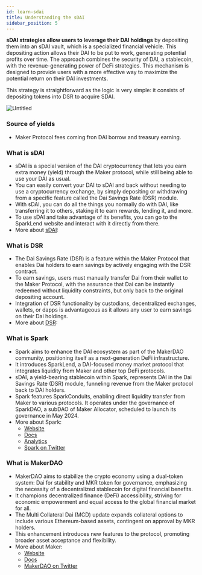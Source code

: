```yaml
---
id: learn-sdai
title: Understanding the sDAI
sidebar_position: 5
---
```

**sDAI strategies allow users to leverage their DAI holdings** by depositing them into an sDAI vault, which is a specialized financial vehicle. This depositing action allows their DAI to be put to work, generating potential profits over time. The approach combines the security of DAI, a stablecoin, with the revenue-generating power of DeFi strategies. This mechanism is designed to provide users with a more effective way to maximize the potential return on their DAI investments.

This strategy is straightforward as the logic is very simple: it consists of depositing tokens into DSR to acquire SDAI.

![Untitled](https://docs-test.nimbora.io/assets/images/sdai-67738b8c216352275493f745e0fed2af.png)

### Source of yields[](https://docs-test.nimbora.io/docs/concepts/earn/sdai#source-of-yields)

- Maker Protocol fees coming fron DAI borrow and treasury earning.

### What is sDAI[](https://docs-test.nimbora.io/docs/concepts/earn/sdai#what-is-sdai)

- sDAI is a special version of the DAI cryptocurrency that lets you earn extra money (yield) through the Maker protocol, while still being able to use your DAI as usual.
- You can easily convert your DAI to sDAI and back without needing to use a cryptocurrency exchange, by simply depositing or withdrawing from a specific feature called the Dai Savings Rate (DSR) module.
- With sDAI, you can do all the things you normally do with DAI, like transferring it to others, staking it to earn rewards, lending it, and more.
- To use sDAI and take advantage of its benefits, you can go to the SparkLend website and interact with it directly from there.
- More about [sDAI](https://docs.spark.fi/defi-infrastructure/sdai-overview/dsr-and-sdai#what-is-sdai):

### What is DSR[](https://docs-test.nimbora.io/docs/concepts/earn/sdai#what-is-dsr)

- The Dai Savings Rate (DSR) is a feature within the Maker Protocol that enables Dai holders to earn savings by actively engaging with the DSR contract.
- To earn savings, users must manually transfer Dai from their wallet to the Maker Protocol, with the assurance that Dai can be instantly redeemed without liquidity constraints, but only back to the original depositing account.
- Integration of DSR functionality by custodians, decentralized exchanges, wallets, or dapps is advantageous as it allows any user to earn savings on their Dai holdings.
- More about [DSR](https://docs.spark.fi/defi-infrastructure/sdai-overview/dsr-and-sdai#what-is-dsr):

### What is Spark[](https://docs-test.nimbora.io/docs/concepts/earn/sdai#what-is-spark)

- Spark aims to enhance the DAI ecosystem as part of the MakerDAO community, positioning itself as a next-generation DeFi infrastructure.
- It introduces SparkLend, a DAI-focused money market protocol that integrates liquidity from Maker and other top DeFi protocols.
- sDAI, a yield-bearing stablecoin within Spark, represents DAI in the Dai Savings Rate (DSR) module, funneling revenue from the Maker protocol back to DAI holders.
- Spark features SparkConduits, enabling direct liquidity transfer from Maker to various protocols. It operates under the governance of SparkDAO, a subDAO of Maker Allocator, scheduled to launch its governance in May 2024.
- More about Spark:
    - [Website](https://spark.fi/)
    - [Docs](https://docs.spark.fi/)
    - [Analytics](https://dune.com/facundol2/spark-protocol)
    - [Spark on Twitter](https://twitter.com/sparkdotfi)

### What is MakerDAO[](https://docs-test.nimbora.io/docs/concepts/earn/sdai#what-is-makerdao)

- MakerDAO aims to stabilize the crypto economy using a dual-token system: Dai for stability and MKR token for governance, emphasizing the necessity of a decentralized stablecoin for digital financial benefits.
- It champions decentralized finance (DeFi) accessibility, striving for economic empowerment and equal access to the global financial market for all.
- The Multi Collateral Dai (MCD) update expands collateral options to include various Ethereum-based assets, contingent on approval by MKR holders.
- This enhancement introduces new features to the protocol, promoting broader asset acceptance and flexibility.
- More about Maker:
    - [Website](https://makerdao.com/en/)
    - [Docs](https://docs.makerdao.com/)
    - [MakerDAO on Twitter](https://twitter.com/MakerDAO)